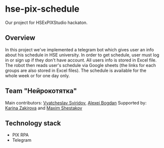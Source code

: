 # hse-pix-schedule

Our project for HSExPIXStudio hackaton.

## Overview

In this project we've implemented a telegram bot which gives user an info about his schedule in HSE university.
In order to get schedule, user must log in or sign up if they don't have account. All users info is stored in Excel file.
The robot then reads user's schedule via Google sheets (the links for each groups are also stored in Excel files).
The schedule is available for the whole week or for one day only.

## Team "Нейрокотятка"

Main contributors: [Vyatcheslav Sviridov](https://github.com/VSvir), [Alexei Bogdan](https://github.com/AlekseiBogdan)
Supported by: [Karina Zakirova](https://github.com/KarinaZakirova) and [Maxim Shestakov](https://github.com/AcipenserSturio)

## Technology stack
* PIX RPA
* Telegram
